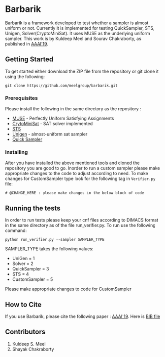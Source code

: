 # Barbarik

Barbarik is a framework developed to test whether a sampler is almost uniform or not. Currently it is implemented for testing QuickSampler, STS, Unigen, Solver(CryptoMiniSat). It uses MUSE as the underlying uniform sampler. This work is by Kuldeep Meel and Sourav Chakraborty, as published in [AAAI'19](https://www.comp.nus.edu.sg/~meel/Papers/aaai19-cm.pdf).  

## Getting Started
To get started either download the ZIP file from the repository or git clone it using the following:
```
git clone https://github.com/meelgroup/barbarik.git
```

### Prerequisites
Please install the following in the same directory as the repository :
* [MUSE](https://github.com/ZaydH/spur) - Perfectly Uniform Satisfying Assignments
* [CrytoMiniSat](https://github.com/msoos/cryptominisat) - SAT solver implemented
* [STS](https://github.com/meelgroup/khatu/blob/master/STS)
* [Unigen](https://bitbucket.org/kuldeepmeel/unigen) - almost-uniform sat sampler
* [Quick Sampler](https://github.com/RafaelTupynamba/quicksampler)

### Installing

After you have installed the above mentioned tools and cloned the repository you are good to go. Inorder to run a custom sampler please make appropriate changes to the code to adjust according to need. To make changes for CustomSampler type look for the following tag in ```Verifier.py``` file:
```
# @CHANGE_HERE : please make changes in the below block of code
```

## Running the tests

In order to run tests please keep your cnf files according to DIMACS format in the same directory as of the file run_verifier.py.
To run use the following command:
```
python run_verifier.py --sampler SAMPLER_TYPE
```
SAMPLER_TYPE takes the following values:
* UniGen = 1
* Solver = 2
* QuickSampler = 3
* STS = 4
* CustomSampler = 5

Please make appropriate changes to code for CustomSampler

## How to Cite

If you use Barbarik, please cite the following paper : [AAAI'19](https://www.comp.nus.edu.sg/~meel/Papers/aaai19-cm.pdf). Here is [BIB file](https://www.comp.nus.edu.sg/~meel/bib/CM19.bib)

## Contributors
1. Kuldeep S. Meel
2. Shayak Chakraborty 
